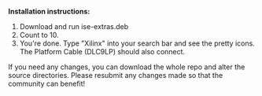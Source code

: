 **Installation instructions:**
1) Download and run ise-extras.deb
2) Count to 10.
3) You're done.  Type "Xilinx" into your search bar and see the pretty icons.  The Platform Cable (DLC9LP) should also connect.

If you need any changes, you can download the whole repo and alter the source directories.
Please resubmit any changes made so that the community can benefit!
